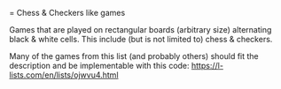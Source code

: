 = Chess & Checkers like games

Games that are played on rectangular boards (arbitrary size) alternating black
& white cells. This include (but is not limited to) chess & checkers.

Many of the games from this list (and probably others) should fit the
description and be implementable with this code:
https://l-lists.com/en/lists/ojwvu4.html
